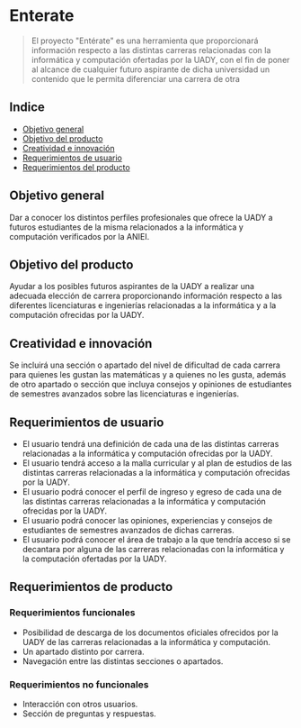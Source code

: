 # Enterate
> El proyecto "Entérate" es una herramienta que proporcionará información respecto a las distintas carreras relacionadas con la informática y computación ofertadas por la UADY, con el fin de poner al alcance de cualquier futuro aspirante de dicha universidad un contenido que le permita diferenciar una carrera de otra

## Indice
  - [Objetivo general](#item1)
  - [Objetivo del producto](#item2)
  - [Creatividad e innovación](#item3)
  - [Requerimientos de usuario](#item4)
  - [Requerimientos del producto](#item5)

<a name="item1"></a>
## Objetivo general

Dar a conocer los distintos perfiles profesionales que ofrece la UADY a futuros estudiantes de la misma relacionados a la informática y computación verificados por la ANIEI.

<a name="item2"></a>
## Objetivo del producto

Ayudar a los posibles futuros aspirantes de la UADY a realizar una adecuada elección de carrera proporcionando información respecto a las diferentes licenciaturas e ingenierías relacionadas a la informática y a la computación ofrecidas por la UADY.

<a name="item3"></a>
## Creatividad e innovación

Se incluirá una sección o apartado del nivel de dificultad de cada carrera para quienes les gustan las matemáticas y a quienes no les gusta, además de otro apartado o sección que incluya consejos y opiniones de estudiantes de semestres avanzados sobre las licenciaturas e ingenierías. 

<a name="item4"></a>
## Requerimientos de usuario

  - El usuario tendrá una definición de cada una de las distintas carreras relacionadas a la informática y computación ofrecidas por la UADY.
  - El usuario tendrá acceso a la malla curricular y al plan de estudios de las distintas carreras relacionadas a la informática y computación ofrecidas por la UADY.
  - El usuario podrá conocer el perfil de ingreso y egreso de cada una de las distintas carreras relacionadas a la informática y computación ofrecidas por la UADY.
  - El usuario podrá conocer las opiniones, experiencias y consejos de estudiantes de semestres avanzados de dichas carreras.
  - El usuario podrá conocer el área de trabajo a la que tendría acceso si se decantara por alguna de las carreras relacionadas con la informática y la computación ofertadas por la UADY. 

<a name="item5"></a>
## Requerimientos de producto

### Requerimientos funcionales

  - Posibilidad de descarga de los documentos oficiales ofrecidos por la UADY de las carreras relacionadas a la informática y computación. 
  - Un apartado distinto por carrera. 
  - Navegación entre las distintas secciones o apartados. 

### Requerimientos no funcionales

  - Interacción con otros usuarios.
  - Sección de preguntas y respuestas. 
